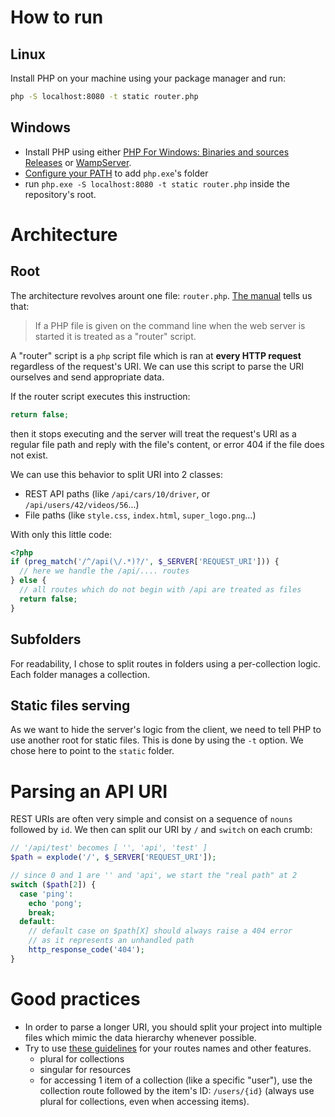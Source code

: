 # How to run

## Linux

Install PHP on your machine using your package manager and run:
```bash
php -S localhost:8080 -t static router.php
```

## Windows

- Install PHP using either [PHP For Windows: Binaries and sources Releases](https://windows.php.net/download/)
or [WampServer](https://www.wampserver.com/).
- [Configure your PATH](https://www.architectryan.com/2018/03/17/add-to-the-path-on-windows-10/) to add `php.exe`'s folder
- run `php.exe -S localhost:8080 -t static router.php` inside the repository's root.

# Architecture

## Root

The architecture revolves arount one file: `router.php`. [The manual](https://www.php.net/manual/en/features.commandline.webserver.php) tells us that:
> If a PHP file is given on the command line when the web server is started it is treated as a "router" script.

A "router" script is a `php` script file which is ran at **every HTTP request**
regardless of the request's URI. We can use this script to parse the URI
ourselves and send appropriate data.

If the router script executes this instruction:
```php
return false;
```
then it stops executing and the server will treat the request's URI as a regular
file path and reply with the file's content, or error 404 if the file does not
exist.

We can use this behavior to split URI into 2 classes:
- REST API paths (like `/api/cars/10/driver`, or `/api/users/42/videos/56`...)
- File paths (like `style.css`, `index.html`, `super_logo.png`...)

With only this little code:
```php
<?php
if (preg_match('/^/api(\/.*)?/', $_SERVER['REQUEST_URI'])) {
  // here we handle the /api/.... routes
} else {
  // all routes which do not begin with /api are treated as files
  return false;
}
```

## Subfolders

For readability, I chose to split routes in folders using a per-collection
logic. Each folder manages a collection.

## Static files serving

As we want to hide the server's logic from the client, we need to tell PHP to
use another root for static files. This is done by using the `-t` option. We
chose here to point to the `static` folder.

# Parsing an API URI

REST URIs are often very simple and consist on a sequence of `nouns` followed by `id`.
We then can split our URI by `/` and `switch` on each crumb:
```php
// '/api/test' becomes [ '', 'api', 'test' ]
$path = explode('/', $_SERVER['REQUEST_URI']);

// since 0 and 1 are '' and 'api', we start the "real path" at 2
switch ($path[2]) {
  case 'ping':
    echo 'pong';
    break;
  default:
    // default case on $path[X] should always raise a 404 error
    // as it represents an unhandled path
    http_response_code('404');
}
```

# Good practices

- In order to parse a longer URI, you should split your project into multiple
files which mimic the data hierarchy whenever possible.
- Try to use [these guidelines](https://restfulapi.net/resource-naming/) for your routes names and other features.
  * plural for collections
  * singular for resources
  * for accessing 1 item of a collection (like a specific "user"), use the collection route followed by the item's ID:
  `/users/{id}` (always use plural for collections, even when accessing items).
